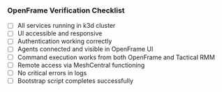 ### OpenFrame Verification Checklist

- [ ] All services running in k3d cluster
- [ ] UI accessible and responsive
- [ ] Authentication working correctly
- [ ] Agents connected and visible in OpenFrame UI
- [ ] Command execution works from both OpenFrame and Tactical RMM
- [ ] Remote access via MeshCentral functioning
- [ ] No critical errors in logs
- [ ] Bootstrap script completes successfully